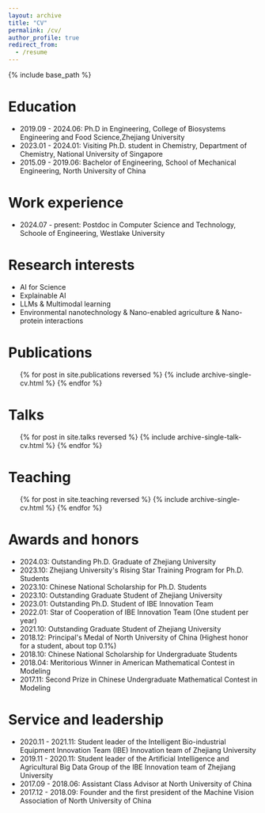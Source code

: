 ```yaml
---
layout: archive
title: "CV"
permalink: /cv/
author_profile: true
redirect_from:
  - /resume
---
```


{% include base_path %}

Education
======
* 2019.09 - 2024.06:  Ph.D in Engineering,  College of Biosystems Engineering and Food Science,Zhejiang University 
* 2023.01 - 2024.01:  Visiting Ph.D. student in Chemistry, Department of Chemistry, National University of Singapore
* 2015.09 - 2019.06:  Bachelor of Engineering, School of Mechanical Engineering, North University of China

Work experience
======
* 2024.07 - present:  Postdoc in Computer Science and Technology, Schoole of Engineering, Westlake University

Research interests
======
* AI for Science
* Explainable AI
* LLMs & Multimodal learning
* Environmental nanotechnology & Nano-enabled agriculture & Nano-protein interactions


Publications
======
  <ul>{% for post in site.publications reversed %}
    {% include archive-single-cv.html %}
  {% endfor %}</ul>
  
Talks
======
  <ul>{% for post in site.talks reversed %}
    {% include archive-single-talk-cv.html  %}
  {% endfor %}</ul>
  
Teaching
======
  <ul>{% for post in site.teaching reversed %}
    {% include archive-single-cv.html %}
  {% endfor %}</ul>

Awards and honors
======
* 2024.03:  Outstanding Ph.D. Graduate of Zhejiang University
* 2023.10:  Zhejiang University's Rising Star Training Program for Ph.D. Students
* 2023.10:  Chinese National Scholarship for Ph.D. Students
* 2023.10:  Outstanding Graduate Student of Zhejiang University
* 2023.01:	Outstanding Ph.D. Student of IBE Innovation Team
* 2022.01:	Star of Cooperation of IBE Innovation Team (One student per year)
* 2021.10:	Outstanding Graduate Student of Zhejiang University
* 2018.12:	Principal's Medal of North University of China (Highest honor for a student, about top 0.1%)
* 2018.10:	Chinese National Scholarship for Undergraduate Students
* 2018.04:	Meritorious Winner in American Mathematical Contest in Modeling
* 2017.11:	Second Prize in Chinese Undergraduate Mathematical Contest in Modeling

Service and leadership
======
* 2020.11 - 2021.11:  Student leader of the Intelligent Bio-industrial Equipment Innovation Team (IBE) Innovation team of Zhejiang University
* 2019.11 - 2020.11:	Student leader of the Artificial Intelligence and Agricultural Big Data Group of the IBE Innovation team of Zhejiang University
* 2017.09 - 2018.06:	Assistant Class Advisor at North University of China
* 2017.12 - 2018.09:	Founder and the first president of the Machine Vision Association of North University of China

